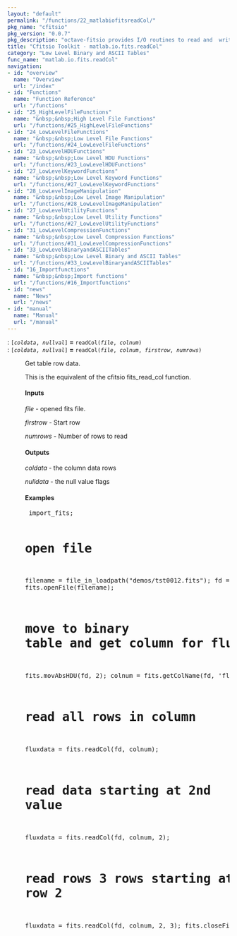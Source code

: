 ```yaml
---
layout: "default"
permalink: "/functions/22_matlabiofitsreadCol/"
pkg_name: "cfitsio"
pkg_version: "0.0.7"
pkg_description: "octave-fitsio provides I/O routines to read and  write FITS (Flexible Image Transport System) files."
title: "Cfitsio Toolkit - matlab.io.fits.readCol"
category: "Low Level Binary and ASCII Tables"
func_name: "matlab.io.fits.readCol"
navigation:
- id: "overview"
  name: "Overview"
  url: "/index"
- id: "Functions"
  name: "Function Reference"
  url: "/functions"
- id: "25_HighLevelFileFunctions"
  name: "&nbsp;&nbsp;High Level File Functions"
  url: "/functions/#25_HighLevelFileFunctions"
- id: "24_LowLevelFileFunctions"
  name: "&nbsp;&nbsp;Low Level File Functions"
  url: "/functions/#24_LowLevelFileFunctions"
- id: "23_LowLevelHDUFunctions"
  name: "&nbsp;&nbsp;Low Level HDU Functions"
  url: "/functions/#23_LowLevelHDUFunctions"
- id: "27_LowLevelKeywordFunctions"
  name: "&nbsp;&nbsp;Low Level Keyword Functions"
  url: "/functions/#27_LowLevelKeywordFunctions"
- id: "28_LowLevelImageManipulation"
  name: "&nbsp;&nbsp;Low Level Image Manipulation"
  url: "/functions/#28_LowLevelImageManipulation"
- id: "27_LowLevelUtilityFunctions"
  name: "&nbsp;&nbsp;Low Level Utility Functions"
  url: "/functions/#27_LowLevelUtilityFunctions"
- id: "31_LowLevelCompressionFunctions"
  name: "&nbsp;&nbsp;Low Level Compression Functions"
  url: "/functions/#31_LowLevelCompressionFunctions"
- id: "33_LowLevelBinaryandASCIITables"
  name: "&nbsp;&nbsp;Low Level Binary and ASCII Tables"
  url: "/functions/#33_LowLevelBinaryandASCIITables"
- id: "16_Importfunctions"
  name: "&nbsp;&nbsp;Import functions"
  url: "/functions/#16_Importfunctions"
- id: "news"
  name: "News"
  url: "/news"
- id: "manual"
  name: "Manual"
  url: "/manual"
---
```

<dl class="first-deftypefn">
<dt class="deftypefn" id="index-_003d"><span class="category-def">: </span><span><code class="def-type">[<var class="var">coldata</var>, <var class="var">nullval</var>]</code> <strong class="def-name">=</strong> <code class="def-code-arguments">readCol(<var class="var">file</var>, <var class="var">colnum</var>)</code><a class="copiable-link" href="#index-_003d"></a></span></dt>
<dt class="deftypefnx def-cmd-deftypefn" id="index-_003d-1"><span class="category-def">: </span><span><code class="def-type">[<var class="var">coldata</var>, <var class="var">nullval</var>]</code> <strong class="def-name">=</strong> <code class="def-code-arguments">readCol(<var class="var">file</var>, <var class="var">colnum</var>, <var class="var">firstrow</var>, <var class="var">numrows</var>)</code><a class="copiable-link" href="#index-_003d-1"></a></span></dt>
<dd><p>Get table row data.
</p>
<p>This is the equivalent of the cfitsio  fits_read_col function.
</p>
<h4 class="subsubheading" id="Inputs"><span>Inputs<a class="copiable-link" href="#Inputs"></a></span></h4>
<p><var class="var">file</var> - opened fits file.
</p>
<p><var class="var">firstrow</var> - Start row
</p>
<p><var class="var">numrows</var> - Number of rows to read
</p>
<h4 class="subsubheading" id="Outputs"><span>Outputs<a class="copiable-link" href="#Outputs"></a></span></h4>
<p><var class="var">coldata</var> - the column data rows
</p>
<p><var class="var">nulldata</var> - the null value flags
 </p><h4 class="subsubheading" id="Examples"><span>Examples<a class="copiable-link" href="#Examples"></a></span></h4>
<div class="example">
<pre class="example-preformatted"> import_fits;

 # open file
 filename = file_in_loadpath(&quot;demos/tst0012.fits&quot;);
 fd = fits.openFile(filename);

 # move to binary table and get column for flux
 fits.movAbsHDU(fd, 2);
 colnum = fits.getColName(fd, 'flux');

 # read all rows in column
 fluxdata = fits.readCol(fd, colnum);
 # read data starting at 2nd value
 fluxdata = fits.readCol(fd, colnum, 2);
 # read rows 3 rows starting at row 2
 fluxdata = fits.readCol(fd, colnum, 2, 3);
 fits.closeFile(fd);
 </pre></div>
</dd></dl>